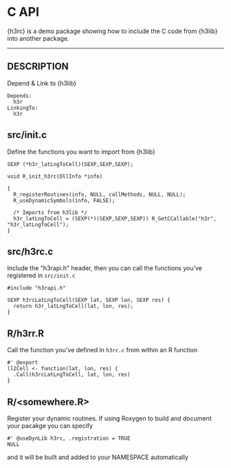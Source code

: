 # C API

{h3rc} is a demo package showing how to include the C code from {h3lib} into another package.



---


## DESCRIPTION

Depend & Link to {h3lib}

```
Depends:
  h3r
LinkingTo:
  h3r
```

## src/init.c

Define the functions you want to import from {h3lib}

```
SEXP (*h3r_latLngToCell)(SEXP,SEXP,SEXP);

void R_init_h3rc(DllInfo *info)

{
  R_registerRoutines(info, NULL, callMethods, NULL, NULL);
  R_useDynamicSymbols(info, FALSE);

  /* Imports from h3lib */
  h3r_latLngToCell = (SEXP(*)(SEXP,SEXP,SEXP)) R_GetCCallable("h3r", "h3r_latLngToCell");
}
```

## src/h3rc.c

Include the "h3rapi.h" header, then you can call the functions you've registered in `src/init.c`

```
#include "h3rapi.h"

SEXP h3rcLatLngToCell(SEXP lat, SEXP lon, SEXP res) {
  return h3r_latLngToCell(lat, lon, res);
}

```

## R/h3rr.R

Call the function you've defined in `h3rc.c` from within an R function

```
#' @export
ll2Cell <- function(lat, lon, res) {
  .Call(h3rcLatLngToCell, lat, lon, res)
}

```


## R/<somewhere.R>

Register your dynamic routines. If using Roxygen to build and document your pacakge you can specify

```
#' @useDynLib h3rc, .registration = TRUE
NULL
```

and it will be built and added to your NAMESPACE automatically
